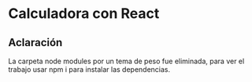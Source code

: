 <h1>Calculadora con React</h1>

<h2>Aclaración</h2> 
La carpeta node modules por un tema de peso fue eliminada, para ver el trabajo usar npm i para instalar las dependencias. 

